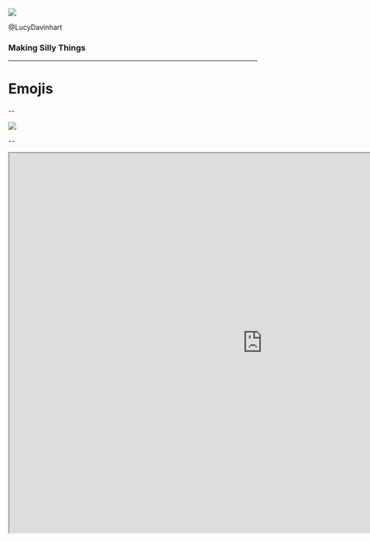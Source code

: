 <img src="/images/upside-down-face.png" style="border:0; background:transparent; box-shadow:none">

@LucyDavinhart <!-- .element: class="fragment" -->


### Making Silly Things <!-- .element: class="fragment" -->

<!-- .slide: data-transition="zoom" -->

---

# Emojis

--

<img src="/images/emoji-tracker-screenshot.png" style="border:0; background:transparent; box-shadow:none">

--

<iframe src="http://emojis.test.lmhd.me:3000/d/GoSheffield/" style="width:1024px; height: 768px; margin: 0; padding:0;">

--

# WHY?!

--

## Why not?

--

[Screenshot of least used emoji bot]

--

[Screenshot of crossoverpoint]

--

github link

---

# Remembering how to have fun

---

# What is L&D Time?

---




